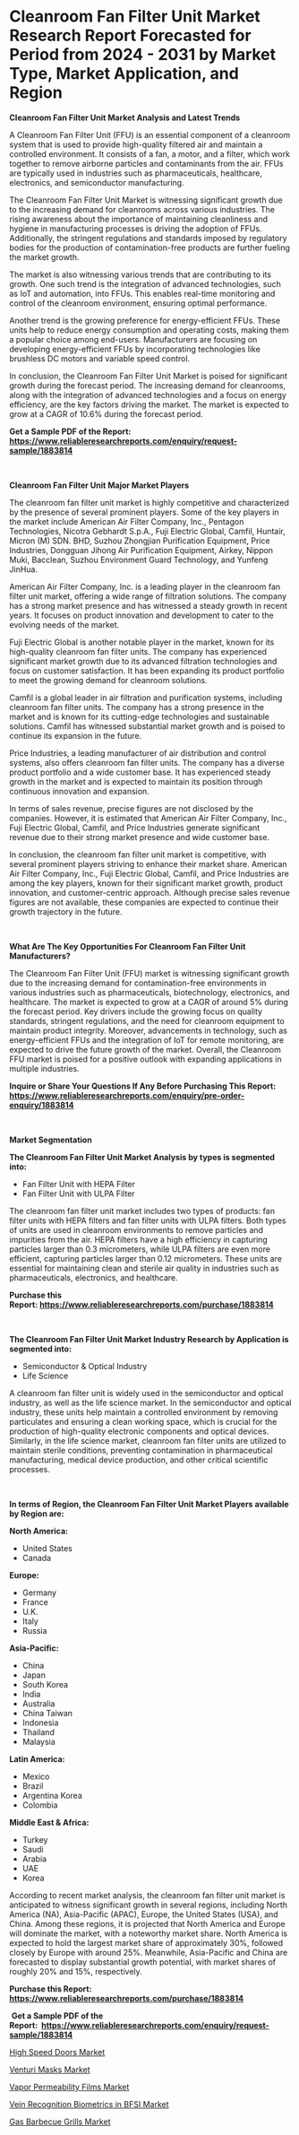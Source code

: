 <p><h1>Cleanroom Fan Filter Unit Market Research Report Forecasted for Period from 2024 -  2031 by Market Type, Market Application, and Region</h1></p><p><strong>Cleanroom Fan Filter Unit Market Analysis and Latest Trends</strong></p>
<p><p>A Cleanroom Fan Filter Unit (FFU) is an essential component of a cleanroom system that is used to provide high-quality filtered air and maintain a controlled environment. It consists of a fan, a motor, and a filter, which work together to remove airborne particles and contaminants from the air. FFUs are typically used in industries such as pharmaceuticals, healthcare, electronics, and semiconductor manufacturing.</p><p>The Cleanroom Fan Filter Unit Market is witnessing significant growth due to the increasing demand for cleanrooms across various industries. The rising awareness about the importance of maintaining cleanliness and hygiene in manufacturing processes is driving the adoption of FFUs. Additionally, the stringent regulations and standards imposed by regulatory bodies for the production of contamination-free products are further fueling the market growth.</p><p>The market is also witnessing various trends that are contributing to its growth. One such trend is the integration of advanced technologies, such as IoT and automation, into FFUs. This enables real-time monitoring and control of the cleanroom environment, ensuring optimal performance.</p><p>Another trend is the growing preference for energy-efficient FFUs. These units help to reduce energy consumption and operating costs, making them a popular choice among end-users. Manufacturers are focusing on developing energy-efficient FFUs by incorporating technologies like brushless DC motors and variable speed control.</p><p>In conclusion, the Cleanroom Fan Filter Unit Market is poised for significant growth during the forecast period. The increasing demand for cleanrooms, along with the integration of advanced technologies and a focus on energy efficiency, are the key factors driving the market. The market is expected to grow at a CAGR of 10.6% during the forecast period.</p></p>
<p><strong>Get a Sample PDF of the Report:&nbsp; <a href="https://www.reliableresearchreports.com/enquiry/request-sample/1883814">https://www.reliableresearchreports.com/enquiry/request-sample/1883814</a></strong></p>
<p>&nbsp;</p>
<p><strong>Cleanroom Fan Filter Unit Major Market Players</strong></p>
<p><p>The cleanroom fan filter unit market is highly competitive and characterized by the presence of several prominent players. Some of the key players in the market include American Air Filter Company, Inc., Pentagon Technologies, Nicotra Gebhardt S.p.A., Fuji Electric Global, Camfil, Huntair, Micron (M) SDN. BHD, Suzhou Zhongjian Purification Equipment, Price Industries, Dongguan Jihong Air Purification Equipment, Airkey, Nippon Muki, Bacclean, Suzhou Environment Guard Technology, and Yunfeng JinHua.</p><p>American Air Filter Company, Inc. is a leading player in the cleanroom fan filter unit market, offering a wide range of filtration solutions. The company has a strong market presence and has witnessed a steady growth in recent years. It focuses on product innovation and development to cater to the evolving needs of the market.</p><p>Fuji Electric Global is another notable player in the market, known for its high-quality cleanroom fan filter units. The company has experienced significant market growth due to its advanced filtration technologies and focus on customer satisfaction. It has been expanding its product portfolio to meet the growing demand for cleanroom solutions.</p><p>Camfil is a global leader in air filtration and purification systems, including cleanroom fan filter units. The company has a strong presence in the market and is known for its cutting-edge technologies and sustainable solutions. Camfil has witnessed substantial market growth and is poised to continue its expansion in the future.</p><p>Price Industries, a leading manufacturer of air distribution and control systems, also offers cleanroom fan filter units. The company has a diverse product portfolio and a wide customer base. It has experienced steady growth in the market and is expected to maintain its position through continuous innovation and expansion.</p><p>In terms of sales revenue, precise figures are not disclosed by the companies. However, it is estimated that American Air Filter Company, Inc., Fuji Electric Global, Camfil, and Price Industries generate significant revenue due to their strong market presence and wide customer base.</p><p>In conclusion, the cleanroom fan filter unit market is competitive, with several prominent players striving to enhance their market share. American Air Filter Company, Inc., Fuji Electric Global, Camfil, and Price Industries are among the key players, known for their significant market growth, product innovation, and customer-centric approach. Although precise sales revenue figures are not available, these companies are expected to continue their growth trajectory in the future.</p></p>
<p>&nbsp;</p>
<p><strong>What Are The Key Opportunities For Cleanroom Fan Filter Unit Manufacturers?</strong></p>
<p><p>The Cleanroom Fan Filter Unit (FFU) market is witnessing significant growth due to the increasing demand for contamination-free environments in various industries such as pharmaceuticals, biotechnology, electronics, and healthcare. The market is expected to grow at a CAGR of around 5% during the forecast period. Key drivers include the growing focus on quality standards, stringent regulations, and the need for cleanroom equipment to maintain product integrity. Moreover, advancements in technology, such as energy-efficient FFUs and the integration of IoT for remote monitoring, are expected to drive the future growth of the market. Overall, the Cleanroom FFU market is poised for a positive outlook with expanding applications in multiple industries.</p></p>
<p><strong>Inquire or Share Your Questions If Any Before Purchasing This Report: <a href="https://www.reliableresearchreports.com/enquiry/pre-order-enquiry/1883814">https://www.reliableresearchreports.com/enquiry/pre-order-enquiry/1883814</a></strong></p>
<p>&nbsp;</p>
<p><strong>Market Segmentation</strong></p>
<p><strong>The Cleanroom Fan Filter Unit Market Analysis by types is segmented into:</strong></p>
<p><ul><li>Fan Filter Unit with HEPA Filter</li><li>Fan Filter Unit with ULPA Filter</li></ul></p>
<p><p>The cleanroom fan filter unit market includes two types of products: fan filter units with HEPA filters and fan filter units with ULPA filters. Both types of units are used in cleanroom environments to remove particles and impurities from the air. HEPA filters have a high efficiency in capturing particles larger than 0.3 micrometers, while ULPA filters are even more efficient, capturing particles larger than 0.12 micrometers. These units are essential for maintaining clean and sterile air quality in industries such as pharmaceuticals, electronics, and healthcare.</p></p>
<p><strong>Purchase this Report:&nbsp;<a href="https://www.reliableresearchreports.com/purchase/1883814">https://www.reliableresearchreports.com/purchase/1883814</a></strong></p>
<p>&nbsp;</p>
<p><strong>The Cleanroom Fan Filter Unit Market Industry Research by Application is segmented into:</strong></p>
<p><ul><li>Semiconductor & Optical Industry</li><li>Life Science</li></ul></p>
<p><p>A cleanroom fan filter unit is widely used in the semiconductor and optical industry, as well as the life science market. In the semiconductor and optical industry, these units help maintain a controlled environment by removing particulates and ensuring a clean working space, which is crucial for the production of high-quality electronic components and optical devices. Similarly, in the life science market, cleanroom fan filter units are utilized to maintain sterile conditions, preventing contamination in pharmaceutical manufacturing, medical device production, and other critical scientific processes.</p></p>
<p>&nbsp;</p>
<p><strong>In terms of Region, the Cleanroom Fan Filter Unit Market Players available by Region are:</strong></p>
<p>
    <p> <strong> North America: </strong>
        <ul>
            <li>United States</li>
            <li>Canada</li>
        </ul>
        </p> 
    <p> <strong> Europe: </strong>
        <ul>
            <li>Germany</li>
            <li>France</li>
            <li>U.K.</li>
            <li>Italy</li>
            <li>Russia</li>
        </ul>
        </p> 
    <p> <strong> Asia-Pacific: </strong>
        <ul>
            <li>China</li>
            <li>Japan</li>
            <li>South Korea</li>
            <li>India</li>
            <li>Australia</li>
            <li>China Taiwan</li>
            <li>Indonesia</li>
            <li>Thailand</li>
            <li>Malaysia</li>
        </ul>
        </p> 
    <p> <strong> Latin America: </strong>
        <ul>
            <li>Mexico</li>
            <li>Brazil</li>
            <li>Argentina Korea</li>
            <li>Colombia</li>
        </ul>
        </p> 
    <p> <strong> Middle East & Africa: </strong>
        <ul>
            <li>Turkey</li>
            <li>Saudi</li>
            <li>Arabia</li>
            <li>UAE</li>
            <li>Korea</li>
        </ul>
    </p>
    </p>
<p><p>According to recent market analysis, the cleanroom fan filter unit market is anticipated to witness significant growth in several regions, including North America (NA), Asia-Pacific (APAC), Europe, the United States (USA), and China. Among these regions, it is projected that North America and Europe will dominate the market, with a noteworthy market share. North America is expected to hold the largest market share of approximately 30%, followed closely by Europe with around 25%. Meanwhile, Asia-Pacific and China are forecasted to display substantial growth potential, with market shares of roughly 20% and 15%, respectively.</p></p>
<p><strong>Purchase this Report: <a href="https://www.reliableresearchreports.com/purchase/1883814">https://www.reliableresearchreports.com/purchase/1883814</a></strong></p>
<p>&nbsp;<strong>Get a Sample PDF of the Report:&nbsp;&nbsp;<a href="https://www.reliableresearchreports.com/enquiry/request-sample/1883814">https://www.reliableresearchreports.com/enquiry/request-sample/1883814</a></strong></p>
<p><strong></strong></p>
<p><p><a href="https://github.com/lababdou/Market-Research-Report-List-1/blob/main/high-speed-doors-market.md">High Speed Doors Market</a></p><p><a href="https://medium.com/@marthaguzman07/venturi-masks-market-insights-into-market-cagr-market-trends-and-growth-strategies-f15deb2a6dea">Venturi Masks Market</a></p><p><a href="https://medium.com/@marthaguzman07/vapor-permeability-films-market-furnishes-information-on-market-share-market-trends-and-market-785c6dac5315">Vapor Permeability Films Market</a></p><p><a href="https://medium.com/@marthaguzman07/vein-recognition-biometrics-in-bfsi-market-trends-forecast-and-competitive-analysis-to-2030-501aa16d7290">Vein Recognition Biometrics in BFSI Market</a></p><p><a href="https://github.com/antony131rp/Market-Research-Report-List-1/blob/main/gas-barbecue-grills-market.md">Gas Barbecue Grills Market</a></p></p>